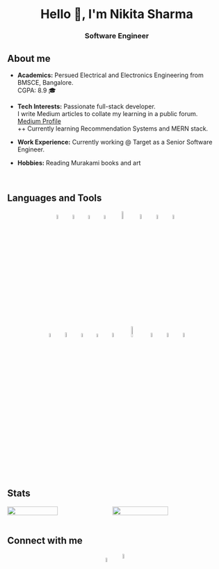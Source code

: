 <h1 align="center">Hello 👋, I'm Nikita Sharma</h1> 
<h3 align="center">Software Engineer</h3>
  
##  About me
<div align="left">

- **Academics:** Persued Electrical and Electronics Engineering from BMSCE, Bangalore. <br/>
CGPA: 8.9 🎓

- **Tech Interests:** Passionate full-stack developer. <br/>
I write Medium articles to collate my learning in a public forum.<br/>
[Medium Profile](https://medium.com/@nikitasharma211999)<br/>
 ++ Currently learning Recommendation Systems and MERN stack.<br/>

- **Work Experience:** Currently working @ Target as a Senior Software Engineer. <br/>

- **Hobbies:** Reading Murakami books and art

</div>

<br/>

##  Languages and Tools
<p align="center">
  <img src="https://user-images.githubusercontent.com/55057608/215124769-4e28bb35-6b77-4572-8769-42423bbf3803.png" alt="C" width="5%"/>
  &nbsp;
  <img src="https://user-images.githubusercontent.com/55057608/215125719-b1eb21db-cd5d-4b96-a962-b13afef2fde5.png" alt="C++" width="5%"/>
  &nbsp;
  <img src="https://user-images.githubusercontent.com/55057608/215135875-f3a0f9ee-083e-4090-9d12-6a98bda40e18.png" alt="HTML" width="4.8%"/>
  &nbsp;
  <img src="https://user-images.githubusercontent.com/55057608/215132531-c2bf186e-e6cf-4802-89df-093ba13248d3.png" alt="CSS" width="4.8%"/>
  &nbsp;
  <img src="https://user-images.githubusercontent.com/55057608/215137273-32983d5d-fbdf-4f54-9afb-50e70c0c7696.png" alt="Sass" width="6.8%"/>
  &nbsp;
  <img src="https://user-images.githubusercontent.com/55057608/215129778-ca0e6263-095d-4bf6-a3bf-43e99e4413b0.png" alt="BootStrap" width="5.2%"/>
  &nbsp;
  <img src="https://user-images.githubusercontent.com/55057608/215138834-6c7fc9f6-1ee1-464e-ad98-c5ae0f8dcde0.png" alt="JavaScript" width="5%"/>
  &nbsp;
  <img src="https://github.com/kashishahuja2002/kashishahuja2002/assets/55057608/d9e5040e-31c0-451f-9312-40e59be3e748" alt="TypeScript" width="5%"/>
  &nbsp;
  <br/>
  <img src="https://github.com/kashishahuja2002/kashishahuja2002/assets/55057608/44534ae0-3146-47b6-882e-9ca9174af47c" alt="Angular" width="4.8%"/>
  &nbsp;
  <img src="https://user-images.githubusercontent.com/55057608/215139554-450c13fc-f06f-4e5d-a29e-4acea5ce82f2.png" alt="React.js" width="5.2%"/>
  &nbsp;
  <img src="https://user-images.githubusercontent.com/55057608/215172117-1c6784a7-12b4-4917-954f-837e54b5e476.png" alt="Redux" width="4.8%"/>
  &nbsp;
  <img src="https://github.com/kashishahuja2002/kashishahuja2002/assets/55057608/9bf28dec-af9a-4371-b01e-2182ac41e01d" alt="Node.js" width="4.5%"/>
  &nbsp;
  <img src="https://github.com/kashishahuja2002/kashishahuja2002/assets/55057608/c15f9d9d-a087-46fb-8f3f-64b48d2e9bf5" alt="MongoDB" width="5%"/>
  &nbsp;
  <img src="https://github.com/kashishahuja2002/kashishahuja2002/assets/55057608/b653003c-4a24-4d20-8619-914f5f84cb00" alt="SQL" width="8%"/>
  &nbsp;
  <img src="https://user-images.githubusercontent.com/55057608/215184579-9d4d5859-5dee-4eae-b581-714204c30f64.png" alt="Git" width="5%"/>
  &nbsp;
  <img src="https://user-images.githubusercontent.com/55057608/215185998-d93c21d2-1a25-451f-bd9e-dbd3f0cc9de0.png" alt="GitHub" width="5%"/>
  &nbsp;
  <img src="https://user-images.githubusercontent.com/55057608/215184827-93ec1b83-a9f6-47bd-aece-50c89c7e175b.png" alt="VS Code" width="5%"/>
</p>

<br/>


##  Stats

<div style="display: flex; flex-direction: row"> 
  <img src="https://github-readme-stats.vercel.app/api?username=nikitaasharma&show_icons=true&theme=gotham" width="48%" />
  <img src="https://github-readme-streak-stats.herokuapp.com/?user=nikitaasharma&theme=gotham" width="50.5%" />
</div>


<br/>

## Connect with me
<p align="center">
  <a href="www.linkedin.com/in/nikita-sharma-862149159/"><img align="center" src="https://user-images.githubusercontent.com/55057608/215177293-aff4eb00-db24-4e0f-9ee7-1f4cdef0c134.png" alt="LinkedIn | nikita-sharma" width="5%" /></a>
  &nbsp;
  <a href="mailto:nikitasharma211999@gmail.com"><img align="center" width="5.5%" src="https://user-images.githubusercontent.com/55057608/215180075-3dc71f52-8a0c-4265-bdc1-93ceb9871ac5.png" /></a>
  &nbsp;
</p>
